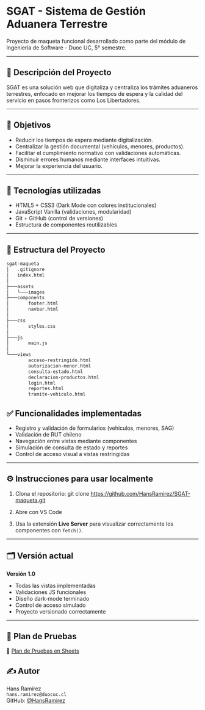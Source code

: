 # SGAT - Sistema de Gestión Aduanera Terrestre

Proyecto de maqueta funcional desarrollado como parte del módulo de Ingeniería de Software - Duoc UC, 5° semestre.

---

## 📌 Descripción del Proyecto

SGAT es una solución web que digitaliza y centraliza los trámites aduaneros terrestres, enfocado en mejorar los tiempos de espera y la calidad del servicio en pasos fronterizos como Los Libertadores.

---

## 🎯 Objetivos

- Reducir los tiempos de espera mediante digitalización.
- Centralizar la gestión documental (vehículos, menores, productos).
- Facilitar el cumplimiento normativo con validaciones automáticas.
- Disminuir errores humanos mediante interfaces intuitivas.
- Mejorar la experiencia del usuario.

---

## 🧰 Tecnologías utilizadas

- HTML5 + CSS3 (Dark Mode con colores institucionales)
- JavaScript Vanilla (validaciones, modularidad)
- Git + GitHub (control de versiones)
- Estructura de componentes reutilizables

---

## 📁 Estructura del Proyecto

```markdown
sgat-maqueta
│   .gitignore
│   index.html
│
├───assets
│   └───images
├───components
│       footer.html
│       navbar.html
│
├───css
│       styles.css
│
├───js
│       main.js
│
└───views
        acceso-restringido.html
        autorizacion-menor.html
        consulta-estado.html
        declaracion-productos.html
        login.html
        reportes.html
        tramite-vehiculo.html

```

## ✅ Funcionalidades implementadas

- Registro y validación de formularios (vehículos, menores, SAG)
- Validación de RUT chileno
- Navegación entre vistas mediante componentes
- Simulación de consulta de estado y reportes
- Control de acceso visual a vistas restringidas

---

## ⚙️ Instrucciones para usar localmente

1. Clona el repositorio:
git clone https://github.com/HansRamirez/SGAT-maqueta.git

2. Abre con VS Code

3. Usa la extensión **Live Server** para visualizar correctamente los componentes con `fetch()`.

---

## 🗂 Versión actual

**Versión 1.0**  
- Todas las vistas implementadas
- Validaciones JS funcionales
- Diseño dark-mode terminado
- Control de acceso simulado
- Proyecto versionado correctamente

---

## 📝 Plan de Pruebas
📎 [Plan de Pruebas en Sheets](https://docs.google.com/spreadsheets/d/1FReYiRz87yKdGdVPoR7gaAuCkdCd3s3gJHrAsmrejxg/edit?usp=sharing)


## ✍️ Autor

Hans Ramírez  
`hans.ramirez@duocuc.cl`  
GitHub: [@HansRamirez](https://github.com/HansRamirez)


